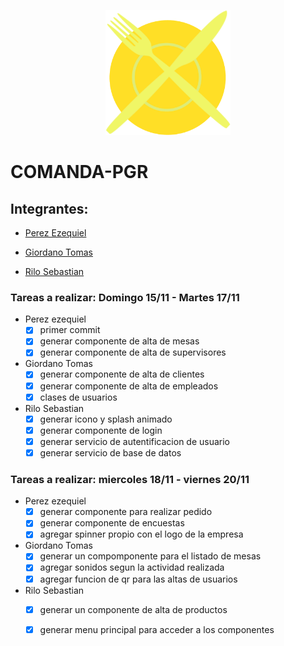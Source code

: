 <p align="center"><img src="./PPS-LaComanda/src/assets/icon/iconLogoMovimiento.png" width="200" height="200"/> </p>

# **COMANDA-PGR**

## **Integrantes**:

* [Perez Ezequiel](https://github.com/Ezezsg)

* [Giordano Tomas](https://github.com/tomasgiordano)

* [Rilo Sebastian](https://github.com/S3baRr00)

### Tareas a realizar: Domingo 15/11 - Martes 17/11
- Perez ezequiel
  * [X] primer commit
  * [X] generar componente de alta de mesas
  * [X] generar componente de alta de supervisores
- Giordano Tomas
  * [X] generar componente de alta de clientes
  * [X] generar componente de alta de empleados
  * [X] clases de usuarios
- Rilo Sebastian
  * [X] generar icono y splash animado
  * [X] generar componente de login
  * [X] generar servicio de autentificacion de usuario
  * [X] generar servicio de base de datos

### Tareas a realizar: miercoles 18/11 - viernes 20/11
- Perez ezequiel
  * [X] generar componente para realizar pedido
  * [X] generar componente de encuestas
  * [X] agregar spinner propio con el logo de la empresa
- Giordano Tomas
  * [X] generar un compomponente para el listado de mesas
  * [X] agregar sonidos segun la actividad realizada
  * [X] agregar funcion de qr para las altas de usuarios
- Rilo Sebastian
  * [X] generar un componente de alta de productos
  * [X] generar menu principal para acceder a los componentes

